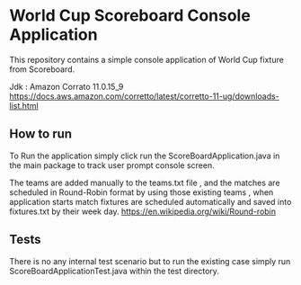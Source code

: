 # World Cup Scoreboard Console Application
This repository contains a simple console application of World Cup fixture from Scoreboard.

Jdk : Amazon Corrato 11.0.15_9
https://docs.aws.amazon.com/corretto/latest/corretto-11-ug/downloads-list.html

## How to run
To Run the application simply click run the ScoreBoardApplication.java in the main package to track user prompt console screen.

The teams are added manually to the teams.txt file , and the matches are scheduled in Round-Robin format by using those existing teams , when application starts match fixtures are scheduled automatically and saved into fixtures.txt by their week day.
https://en.wikipedia.org/wiki/Round-robin

## Tests
There is no any internal test scenario but to run the existing case simply run ScoreBoardApplicationTest.java within the test directory.
